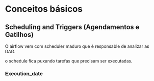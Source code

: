 # Conceitos básicos

## Scheduling and Triggers (Agendamentos e Gatilhos)

O airflow vem com scheduler maduro que é responsable de analizar as DAG.

o schedule fica puxando tarefas que precisam ser executadas.

### Execution_date